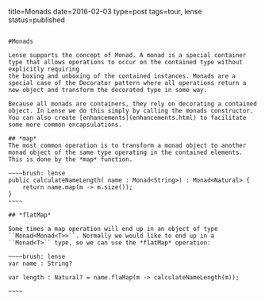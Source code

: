title=Monads
date=2016-02-03
type=post
tags=tour, lense
status=published
~~~~~~

#Monads

Lense supports the concept of Monad. A monad is a special container type that allows operations to occur on the contained type without explicitly requiring 
the boxing and unboxing of the contained instances. Monads are a special case of the Decorator pattern where all operations return a new object and transform the decorated type in some way.

Because all monads are containers, they rely on decorating a contained object. In Lense we do this simply by calling the monads constructor. 
You can also create [enhancements](enhancements.html) to facilitate some more common encapsulations.

## *map* 
The most common operation is to transform a monad object to another monad object of the same type operating in the contained elements. This is done by the *map* function.

~~~~brush: lense 
public calculateNameLength( name : Monad<String>) : Monad<Natural> {
	return name.map(m -> m.size());
}
~~~~

## *flatMap*

Some times a map operation will end up in an object of type ``Monad<Monad<T>>``. Normally we would like to end up in a ``Monad<T>`` type, so we can use the *flatMap* operation:

~~~~brush: lense 
var name : String? 

var length : Natural? = name.flaMap(m -> calculateNameLength(m));

~~~~